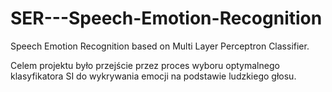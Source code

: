 # SER---Speech-Emotion-Recognition
Speech Emotion Recognition based on Multi Layer Perceptron Classifier.

Celem projektu było przejście przez proces wyboru optymalnego klasyfikatora SI do wykrywania emocji na podstawie ludzkiego głosu.
